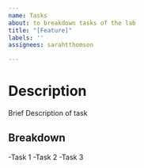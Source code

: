 ```yaml
---
name: Tasks
about: to breakdown tasks of the lab
title: "[Feature]"
labels: ''
assignees: sarahtthomson

---
```


# Description

Brief Description of task

## Breakdown

-Task 1
-Task 2
-Task 3
